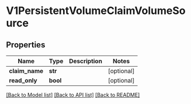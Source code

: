 # V1PersistentVolumeClaimVolumeSource

## Properties
Name | Type | Description | Notes
------------ | ------------- | ------------- | -------------
**claim_name** | **str** |  | [optional] 
**read_only** | **bool** |  | [optional] 

[[Back to Model list]](../README.md#documentation-for-models) [[Back to API list]](../README.md#documentation-for-api-endpoints) [[Back to README]](../README.md)


